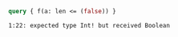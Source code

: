 ```graphql
query { f(a: len <= (false)) }
```

```
1:22: expected type Int! but received Boolean
```